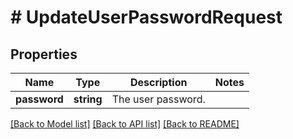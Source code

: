 # # UpdateUserPasswordRequest

## Properties

Name | Type | Description | Notes
------------ | ------------- | ------------- | -------------
**password** | **string** | The user password. |

[[Back to Model list]](../../README.md#models) [[Back to API list]](../../README.md#endpoints) [[Back to README]](../../README.md)
